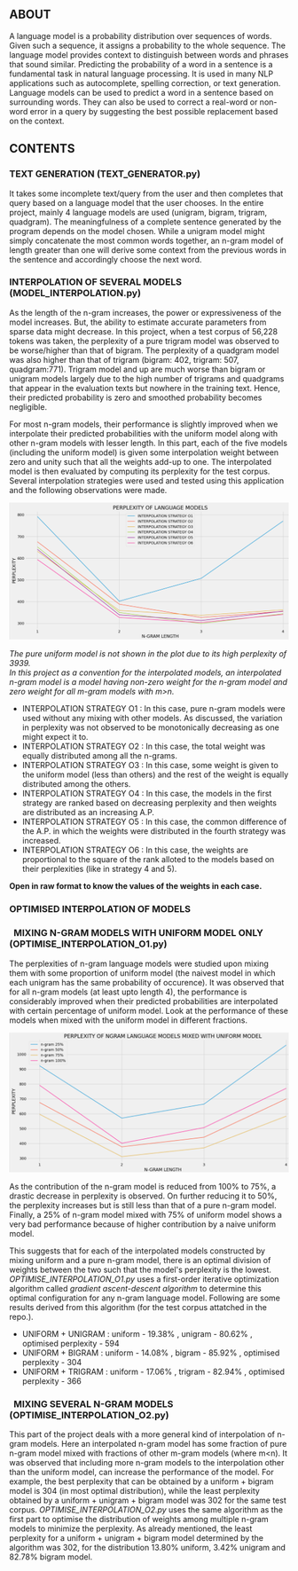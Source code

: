 ## ABOUT
A language model is a probability distribution over sequences of words. Given such a sequence, it assigns a probability to the whole sequence. The language model provides context to distinguish between words and phrases that sound similar. Predicting the probability of a word in a sentence is a fundamental task in natural language processing. It is used in many NLP applications such as autocomplete, spelling correction, or text generation. Language models can be used to predict a word in a sentence based on surrounding words. They can also be used to correct a real-word or non-word error in a query by suggesting the best possible replacement based on the context.

## CONTENTS
  ### TEXT GENERATION (TEXT_GENERATOR.py) 
It takes some incomplete text/query from the user and then completes that query based on a language model that the user chooses. In the entire project, mainly 4 language models are used (unigram, bigram, trigram, quadgram). The meaningfulness of a complete sentence generated by the program depends on the model chosen. While a unigram model might simply concatenate the most common words together, an n-gram model of length greater than one will derive some context from the previous words in the sentence and accordingly choose the next word.
  ### INTERPOLATION OF SEVERAL MODELS (MODEL_INTERPOLATION.py)
As the length of the n-gram increases, the power or expressiveness of the model increases. But, the ability to estimate accurate parameters from sparse data might decrease. In this project, when a test corpus of 56,228 tokens was taken, the perplexity of a pure trigram model was observed to be worse/higher than that of bigram. The perplexity of a quadgram model was also higher than that of trigram (bigram: 402, trigram: 507, quadgram:771). Trigram model and up are much worse than bigram or unigram models largely due to the high number of trigrams and quadgrams that appear in the evaluation texts but nowhere in the training text. Hence, their predicted probability is zero and smoothed probability becomes negligible. 

For most n-gram models, their performance is slightly improved when we interpolate their predicted probabilities with the uniform model along with other n-gram models with lesser length. In this part, each of the five models (including the uniform model) is given some interpolation weight between zero and unity such that all the weights add-up to one. The interpolated model is then evaluated by computing its perplexity for the test corpus. Several interpolation strategies were used and tested using this application and the following observations were made.<br>

<img src="PLOTS/plot_01.png" >

*The pure uniform model is not shown in the plot due to its high perplexity of 3939.<br>
In this project as a convention for the interpolated models, an interpolated n-gram model is a model having non-zero weight for the n-gram model and zero weight for all m-gram models with m>n.*

<ul>
  <li> INTERPOLATION STRATEGY O1 : In this case, pure n-gram models were used without any mixing with other models. As discussed, the variation in perplexity was not observed to be monotonically decreasing as one might expect it to.<br>
    <!--&nbsp;&nbsp;[ 1 0 0 0 0 ] [ 0 1 0 0 0 ] [ 0 0 1 0 0 ] [ 0 0 0 1 0 ] [ 0 0 0 0 1 ]-->
  <li> INTERPOLATION STRATEGY O2 : In this case, the total weight was equally distributed among all the n-grams.<br>
    <!--&nbsp;&nbsp;[ 1 0 0 0 0 ] [ 0.5 0.5 0 0 0 ] [ 0.33 0.33 0.33 0 0 ] [ 0.25 0.25 0.25 0.25 0 ] [ 0.2 0.2 0.2 0.2 0.2 ]-->
  <li> INTERPOLATION STRATEGY O3 : In this case, some weight is given to the uniform model (less than others) and the rest of the weight is equally distributed among the others.<br>
    <!--&nbsp;&nbsp;[ 1 0 0 0 0 ] [ 0.4 0.6 0 0 0 ] [ 0.2 0.4 0.4 0 0 ] [ 0.025 0.325 0.325 0.325 0 ] [ 0.04 0.24 0.24 0.24 0.24 ]-->
  <li> INTERPOLATION STRATEGY O4 : In this case, the models in the first strategy are ranked based on decreasing perplexity and then weights are distributed as an increasing A.P.<br>
    <!--&nbsp;&nbsp;[ 1 0 0 0 0 ] [ 0.45 0.55 0 0 0 ] [ 0.233 0.333 0.433 0 0 ] [ 0.1 0.2 0.4 0.3 0 ] [ 0.02 0.11 0.38 0.29 0.2 ]-->
  <li> INTERPOLATION STRATEGY O5 : In this case, the common difference of the A.P. in which the weights were distributed in the fourth strategy was increased.<br>
    <!--&nbsp;&nbsp;[ 1 0 0 0 0 ] [ 0.425 0.575 0 0 0 ] [ 0.1833 0.3333 0.4833 0 0 ] [ 0.025 0.175 0.475 0.325 0 ] [ 0.01 0.105 0.39 0.295 0.2 ]-->
  <li> INTERPOLATION STRATEGY O6 : In this case, the weights are proportional to the square of the rank alloted to the models based on their perplexities (like in strategy 4 and 5).<br>
    <!--&nbsp;&nbsp;[ 1 0 0 0 0 ] [ 0.2 0.8 0 0 0 ] [ 0.0714 0.2857 0.6428 0 0 ] [ 0.0333 0.1333 0.5333 0.3 0 ] [ 0.0182 0.0727 0.4545 0.2909 0.1636 ]-->
</ul>

**Open in raw format to know the values of the weights in each case.**
  
  ### OPTIMISED INTERPOLATION OF MODELS
  ### &nbsp;&nbsp;MIXING N-GRAM MODELS WITH UNIFORM MODEL ONLY (OPTIMISE_INTERPOLATION_O1.py)
  The perplexities of n-gram language models were studied upon mixing them with some proportion of uniform model (the naivest model in which each unigram has the same probability of occurence). It was observed that for all n-gram models (at least upto length 4), the performance is considerably improved when their predicted probabilities are interpolated with certain percentage of uniform model. Look at the performance of these models when mixed with the uniform model in different fractions.<br>

<img src="PLOTS/plot_02.png" ><br>

As the contribution of the n-gram model is reduced from 100% to 75%, a drastic decrease in perplexity is observed. On further reducing it to 50%, the perplexity increases but is still less than that of a pure n-gram model. Finally, a 25% of n-gram model mixed with 75% of uniform model shows a very bad performance because of higher contribution by a naive uniform model.

This suggests that for each of the interpolated models constructed by mixing uniform and a pure n-gram model, there is an optimal division of weights between the two such that the model's perplexity is the lowest. *OPTIMISE_INTERPOLATION_O1.py* uses a first-order iterative optimization algorithm called *gradient ascent-descent algorithm* to determine this optimal configuration for any n-gram language model. Following are some results derived from this algorithm (for the test corpus attatched in the repo.).
<ul>
  <li> UNIFORM + UNIGRAM : uniform - 19.38% , unigram - 80.62% , optimised perplexity - 594
  <li> UNIFORM + BIGRAM : uniform - 14.08% , bigram - 85.92% , optimised perplexity - 304
  <li> UNIFORM + TRIGRAM : uniform - 17.06% , trigram - 82.94% , optimised perplexity - 366
</ul>

### &nbsp;&nbsp;MIXING SEVERAL N-GRAM MODELS (OPTIMISE_INTERPOLATION_O2.py)
This part of the project deals with a more general kind of interpolation of n-gram models. Here an interpolated n-gram model has some fraction of pure n-gram model mixed with fractions of other m-gram models (where m<n). It was observed that including more n-gram models to the interpolation other than the uniform model, can increase the performance of the model. For example, the best perplexity that can be obtained by a uniform + bigram model is 304 (in most optimal distribution), while the least perplexity obtained by a uniform + unigram + bigram model was 302 for the same test corpus. *OPTIMISE_INTERPOLATION_O2.py* uses the same algorithm as the first part to optimise the distribution of weights among multiple n-gram models to minimize the perplexity. As already mentioned, the least perplexity for a uniform + unigram + bigram model determined by the algorithm was 302, for the distribution 13.80% uniform, 3.42% unigram and 82.78% bigram model.
